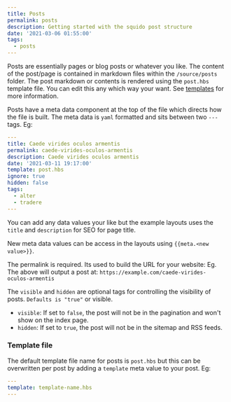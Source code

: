 ```yaml
---
title: Posts
permalink: posts
description: Getting started with the squido post structure
date: '2021-03-06 01:55:00'
tags: 
  - posts
---
```


Posts are essentially pages or blog posts or whatever you like. The content of the post/page is contained in markdown files within the `/source/posts` folder. The post markdown or contents is rendered using the `post.hbs` template file. You can edit this any which way your want. See [templates](/templates) for more information.

Posts have a meta data component at the top of the file which directs how the file is built. The meta data is `yaml` formatted and sits between two `---` tags. Eg:

``` yaml
---
title: Caede virides oculos armentis
permalink: caede-virides-oculos-armentis
description: Caede virides oculos armentis
date: '2021-03-11 19:17:00'
template: post.hbs
ignore: true
hidden: false
tags: 
  - alter
  - tradere
---
```

You can add any data values your like but the example layouts uses the `title` and `description` for SEO for page title. 

New meta data values can be access in the layouts using `{{meta.<new value>}}`.

The permalink is required. Its used to build the URL for your website: Eg. The above will output a post at: `https://example.com/caede-virides-oculos-armentis`

The `visible` and `hidden` are optional tags for controlling the visibility of posts. `Defaults is "true"` or visible.

- `visible`: If set to `false`, the post will not be in the pagination and won't show on the index page.
- `hidden`: If set to `true`, the post will not be in the sitemap and RSS feeds.

### Template file

The default template file name for posts is `post.hbs` but this can be overwritten per post by adding a `template` meta value to your post. Eg:

``` yaml
---
template: template-name.hbs
---
```